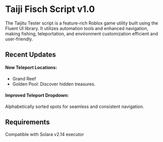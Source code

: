 # Taiji Fisch Script v1.0

The Taijitu Tester script is a feature-rich Roblox game utility built using the Fluent UI library. It utilizes automation tools and enhanced navigation, making fishing, teleportation, 
and environment customization efficient and user-friendly.

## Recent Updates

#### New Teleport Locations:

- Grand Reef
- Golden Pool: Discover hidden treasures.

#### Improved Teleport Dropdown: 

Alphabetically sorted spots for seamless and consistent navigation.

## Requirements
Compatible with Solara v2.14 executor

